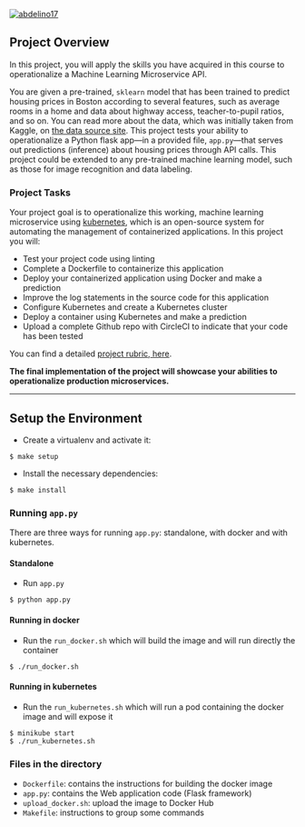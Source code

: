 [![abdelino17](https://circleci.com/gh/abdelino17/devopsnano-microservices.svg?style=svg)](https://circleci.com/gh/abdelino17/devopsnano-microservices)

## Project Overview

In this project, you will apply the skills you have acquired in this course to operationalize a Machine Learning Microservice API. 

You are given a pre-trained, `sklearn` model that has been trained to predict housing prices in Boston according to several features, such as average rooms in a home and data about highway access, teacher-to-pupil ratios, and so on. You can read more about the data, which was initially taken from Kaggle, on [the data source site](https://www.kaggle.com/c/boston-housing). This project tests your ability to operationalize a Python flask app—in a provided file, `app.py`—that serves out predictions (inference) about housing prices through API calls. This project could be extended to any pre-trained machine learning model, such as those for image recognition and data labeling.

### Project Tasks

Your project goal is to operationalize this working, machine learning microservice using [kubernetes](https://kubernetes.io/), which is an open-source system for automating the management of containerized applications. In this project you will:
* Test your project code using linting
* Complete a Dockerfile to containerize this application
* Deploy your containerized application using Docker and make a prediction
* Improve the log statements in the source code for this application
* Configure Kubernetes and create a Kubernetes cluster
* Deploy a container using Kubernetes and make a prediction
* Upload a complete Github repo with CircleCI to indicate that your code has been tested

You can find a detailed [project rubric, here](https://review.udacity.com/#!/rubrics/2576/view).

**The final implementation of the project will showcase your abilities to operationalize production microservices.**

---

## Setup the Environment

* Create a virtualenv and activate it:
```
$ make setup
```
* Install the necessary dependencies:
```
$ make install
```

### Running `app.py`

There are three ways for running `app.py`: standalone, with docker and with kubernetes.

#### Standalone
* Run `app.py`
```
$ python app.py
```

#### Running in docker
* Run the `run_docker.sh` which will build the image and will run directly the container
```
$ ./run_docker.sh
```

#### Running in kubernetes
* Run the `run_kubernetes.sh` which will run a pod containing the docker image and will expose it
```
$ minikube start
$ ./run_kubernetes.sh
```

### Files in the directory

* `Dockerfile`: contains the instructions for building the docker image
* `app.py`: contains the Web application code (Flask framework)
* `upload_docker.sh`: upload the image to Docker Hub
* `Makefile`: instructions to group some commands
